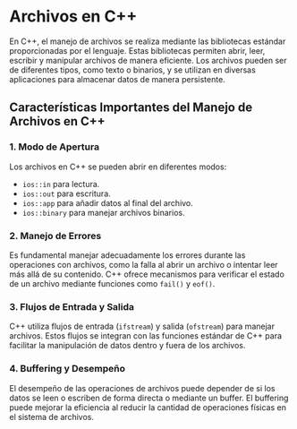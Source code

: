 # Archivos en C++

En C++, el manejo de archivos se realiza mediante las bibliotecas estándar proporcionadas por el lenguaje. Estas bibliotecas permiten abrir, leer, escribir y manipular archivos de manera eficiente. Los archivos pueden ser de diferentes tipos, como texto o binarios, y se utilizan en diversas aplicaciones para almacenar datos de manera persistente.

## Características Importantes del Manejo de Archivos en C++

### 1. Modo de Apertura
Los archivos en C++ se pueden abrir en diferentes modos: 
- `ios::in` para lectura.
- `ios::out` para escritura.
- `ios::app` para añadir datos al final del archivo.
- `ios::binary` para manejar archivos binarios.

### 2. Manejo de Errores
Es fundamental manejar adecuadamente los errores durante las operaciones con archivos, como la falla al abrir un archivo o intentar leer más allá de su contenido. C++ ofrece mecanismos para verificar el estado de un archivo mediante funciones como `fail()` y `eof()`.

### 3. Flujos de Entrada y Salida
C++ utiliza flujos de entrada (`ifstream`) y salida (`ofstream`) para manejar archivos. Estos flujos se integran con las funciones estándar de C++ para facilitar la manipulación de datos dentro y fuera de los archivos.

### 4. Buffering y Desempeño
El desempeño de las operaciones de archivos puede depender de si los datos se leen o escriben de forma directa o mediante un buffer. El buffering puede mejorar la eficiencia al reducir la cantidad de operaciones físicas en el sistema de archivos.
